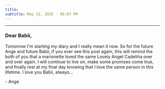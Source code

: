```yaml
---
title:
subtitle: May 31, 2025 - 05:07 PM
---
```

---

### Dear Babii,

Tomorrow I'm starting my diary and I really mean it now. So for the future Ange and future Babii, if you ever see this post again, this will remind the both of you that a marionette loved the same Lovely Angel Cadeliña over and over again. I will continue to live on, make some promises come true, and finally rest at my final day knowing that I love the same person in this lifetime. I love you Babii, always...

\- Ange
